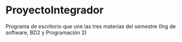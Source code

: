 # ProyectoIntegrador
Programa de escritorio que une las tres materias del semestre (Ing de software, BD2 y Programación 2)
